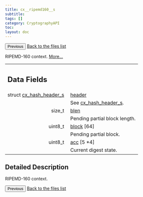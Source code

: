 ```yaml
---
title: cx__ripemd160__s
subtitle:
tags: []
category: CryptographyAPI
toc:
layout: doc
---
```


<button class="uk-button uk-button-default uk-button-small uk-margin-medium-top" onclick="history.back()">Previous</button>
<a class="uk-button uk-button-default uk-button-small uk-margin-medium-top crypto-button" href="../../crypto-api/files">Back to the files list</a>


<p>RIPEMD-160 context.  
 <a href="../cx__ripemd160__s#details">More...</a></p>
<table class="memberdecls">
<tr class="heading"><td colspan="4"><h2 class="groupheader"><a name="pub-attribs"></a>
Data Fields</h2></td></tr>
<tr class="memitem:ad5a251d434baeed078b92d184b5b29d5"><td class="memItemLeft" align="right" valign="top"><a id="ad5a251d434baeed078b92d184b5b29d5"></a>
struct <a class="el" href="../cx__hash__header__s">cx_hash_header_s</a>&#160;</td><td colspan="3" class="memItemRight" valign="bottom"><a class="el" href="../cx__ripemd160__s#ad5a251d434baeed078b92d184b5b29d5">header</a></td></tr>
<tr class="memdesc:ad5a251d434baeed078b92d184b5b29d5"><td class="mdescLeft">&#160;</td><td colspan="3" class="mdescRight">See <a class="el" href="../cx__hash__header__s" title="Common message digest context, used as abstract type. ">cx_hash_header_s</a>. <br /></td></tr>
<tr class="memitem:a01b3030b6f1b1247ba11bd7fdee173b6"><td class="memItemLeft" align="right" valign="top"><a id="a01b3030b6f1b1247ba11bd7fdee173b6"></a>
size_t&#160;</td><td colspan="3" class="memItemRight" valign="bottom"><a class="el" href="../cx__ripemd160__s#a01b3030b6f1b1247ba11bd7fdee173b6">blen</a></td></tr>
<tr class="memdesc:a01b3030b6f1b1247ba11bd7fdee173b6"><td class="mdescLeft">&#160;</td><td colspan="3" class="mdescRight">Pending partial block length. <br /></td></tr>
<tr class="memitem:ab57f35be75021d367d3e9eedc56e3ee2"><td class="memItemLeft" align="right" valign="top"><a id="ab57f35be75021d367d3e9eedc56e3ee2"></a>
uint8_t&#160;</td><td colspan="3" class="memItemRight" valign="bottom"><a class="el" href="../cx__ripemd160__s#ab57f35be75021d367d3e9eedc56e3ee2">block</a> [64]</td></tr>
<tr class="memdesc:ab57f35be75021d367d3e9eedc56e3ee2"><td class="mdescLeft">&#160;</td><td colspan="3" class="mdescRight">Pending partial block. <br /></td></tr>
<tr class="memitem:ab46e5c3fb8e5550d9def55c3b8924f8a"><td class="memItemLeft" align="right" valign="top"><a id="ab46e5c3fb8e5550d9def55c3b8924f8a"></a>
uint8_t&#160;</td><td colspan="3" class="memItemRight" valign="bottom"><a class="el" href="../cx__ripemd160__s#ab46e5c3fb8e5550d9def55c3b8924f8a">acc</a> [5 *4]</td></tr>
<tr class="memdesc:ab46e5c3fb8e5550d9def55c3b8924f8a"><td class="mdescLeft">&#160;</td><td colspan="3" class="mdescRight">Current digest state. <br /></td></tr>
</table>
<a name="details" id="details"></a>

## Detailed Description

<div class="textblock"><p>RIPEMD-160 context. </p>
<button class="uk-button uk-button-default uk-button-small uk-margin-medium-top" onclick="history.back()">Previous</button>
<a class="uk-button uk-button-default uk-button-small uk-margin-medium-top crypto-button" href="../../crypto-api/files">Back to the files list</a>
